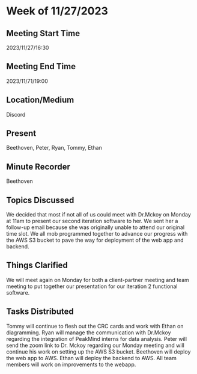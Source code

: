 # Week of 11/27/2023
## Meeting Start Time
2023/11/27/16:30
## Meeting End Time
2023/11/71/19:00
## Location/Medium
Discord
## Present
Beethoven, Peter, Ryan, Tommy, Ethan
## Minute Recorder
Beethoven
## Topics Discussed
We decided that most if not all of us could meet with Dr.Mckoy on Monday at 11am to present our second iteration software to her. We sent her a follow-up email because she was originally unable to attend our original time slot. We all mob programmed together to advance our progress with the AWS S3 bucket to pave the way for deployment of the web app and backend. 
## Things Clarified
We will meet again on Monday for both a client-partner meeting and team meeting to put together our presentation for our iteration 2 functional software. 
## Tasks Distributed
Tommy will continue to flesh out the CRC cards and work with Ethan on diagramming. Ryan will manage the communication with Dr.Mckoy regarding the integration of PeakMind interns for data analysis. Peter will send the zoom link to Dr. Mckoy regarding our Monday meeting and will continue his work on setting up the AWS S3 bucket. Beethoven will deploy the web app to AWS. Ethan will deploy the backend to AWS. All team members will work on improvements to the webapp. 
